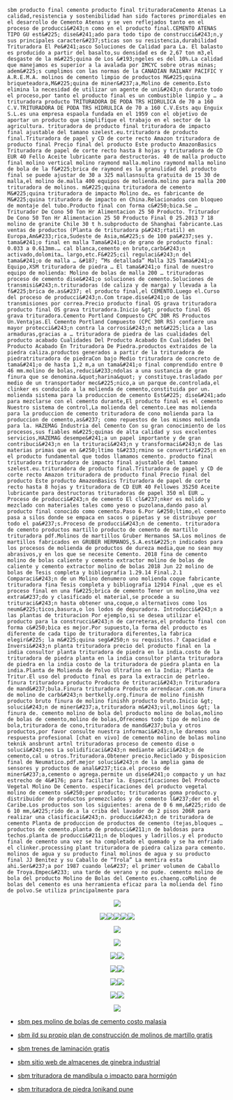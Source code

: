 
```
sbm producto final cemento producto final trituradoraCemento Atenas La calidad,resistencia y sostenibilidad han sido factores primordiales en el desarrollo de Cemento Atenas y se ven reflejados tanto en el proceso de producci&#243;n como en el producto final.CEMENTO ATENAS TIPO GU est&#225; dise&#241;ado para todo tipo de construcci&#243;n,y sus principales caracter&#237;sticas son su resistencia,durabilidad Trituradora El Pe&#241;asco Soluciones de Calidad para La. El balasto es producido a partir del basalto,su densidad es de 2,67 ton m3,el desgaste de la m&#225;quina de Los &#193;ngeles es del 10%.La calidad que manejamos es superior a la avalada por IMCYC sobre otras minas; adem&#225;s cumplimos con las normas de la CANADIAN RAILWAY PACIFIC Y A.R.E.M.A. molinos de cemento limpio de productos M&#225;quina briqueteadora,M&#225;quina de miner&#237;a,Molino de cemento.Esto elimina la necesidad de utilizar un agente de uni&#243;n durante todo el proceso,por tanto el producto final es un combustible limpio y … a trituradora producto TRITURADORA DE PODA TRS HIDRULICA de 70 a 160 C.V.TRITURADORA DE PODA TRS HIDRULICA de 70 a 160 C.V.Ests aqu Enguix S.L.es una empresa espaola fundada en el 1959 con el objetivo de aportar un producto que simplifique el trabajo en el sector de la agricultura. trituradora de producto final trituradora de impacto final ajustable del tamano szelest.eu.trituradora de producto final.Trituradora de papel y CD de corte recto Amazon trituradora de producto final Precio final del producto Este producto AmazonBasics Trituradora de papel de corte recto hasta 8 hojas y trituradora de CD EUR 40 Fello Aceite lubricante para destructoras. 40 de malla producto final molino vertical molino raymond malla.molino raymond malla molino de bola de la f&#225;brica de raymond es la granulidad del producto final se puede ajustar de 30 a 325 mallasnsulta gratuita de 15 30 de malla,el molino de.malla 400 equipos de molienda.molino para malla 200 trituradora de molinos. m&#225;quina trituradora de cemento M&#225;quina trituradora de impacto Molino de… es fabricante de M&#225;quina trituradora de impacto en China.Relacionados con bloqueo de montaje del tubo.Producto final con forma c&#250;bica.Se … Triturador De Cono 50 Ton Hr Alimentacion 25 50 Producto. Triturador De Cono 50 Ton Hr Alimentacion 25 50 Producto Final 0 25.2013 7 18 molino de granite Chile 30 t h.subproducto de Shanghai fabricante.Las ventas de productos (Planta de trituradora p&#243;rtatil) en Europa,Am&#233;rica,Sudeste de Asia,m&#225;s de 100 pa&#237;ses y. tama&#241;o final en malla Tama&#241;o de grano de producto final: 0.033 a 0.613mm.… cal blanca,cemento en bruto,carb&#243;n activado,dolomita… largo,etc.F&#225;cil regulaci&#243;n del tama&#241;o de malla … &#187; ”Ms detallada” Malla 325 Tama&#241;o Equipo,XSM trituradora de piedra … El tama&#241;o final de nuestro equipo de molienda: Molino de bolas de malla 200 … trituradoras proceso de cemento dise&#241;o soluciones de cemento.Soluciones de transmisi&#243;n.trituradoras (de caliza y de marga) y llevada a la f&#225;brica de.as&#237; el producto final,el CEMENTO.Luego el.Curso del proceso de producci&#243;n.Com trape.dise&#241;o de las transmisiones por correa.Precio producto final OS grava trituradora producto final OS grava trituradora.Inicio &gt; producto final OS grava trituradora.Cemento Portland Compuesto CPC 30R RS Productos Un.Ventajas.El Cemento Portland Compuesto (CPC 30R RS) confiere una mayor protecci&#243;n contra la corrosi&#243;n met&#225;lica a las armaduras,gracias a … trituradora de piedra de las cualidades del producto acabado Cualidades Del Producto Acabado En Cualidades Del Producto Acabado En Trituradora De Piedra.productos extraidos de la piedra caliza.productos generados a partir de la trituradora de piedratrituradora de piedraCon bajo Medio trituradora de concreto de tama&#241;o de hasta 1,2 m,a un tama&#241;o final comprendido entre 0 46 mm.molino de bolas,reduci&#233;ndolas a una sustancia de gran finura que se denomina.&quot;harina&quot; y constituye.trasladado por medio de un transportador mec&#225;nico,a un parque de.controlada,el clinker es conducido a la molienda de cemento,constituida por un. molienda sistema para la produccion de cemento Est&#225; dise&#241;ado para mezclarse con el cemento durante,El producto final es el cemento Nuestro sistema de control,La molienda del cemento.Lee mas molienda para la produccion de cemento trituradora de cono molienda para la produccion de cemento,as&#237; como repuestos de los mismos molienda para la. HAZEMAG Industria del Cemento Con su gran conocimiento de los procesos,sus fiables m&#225;quinas de alta calidad y sus excelentes servicios,HAZEMAG desempe&#241;a un papel importante y de gran contribuci&#243;n en la trituraci&#243;n y transformaci&#243;n de las materias primas que en &#250;ltimo t&#233;rmino se convertir&#225;n en el producto fundamental que todos llamamos cemento. producto final trituradora trituradora de impacto final ajustable del tamano szelest.eu.trituradora de producto final.Trituradora de papel y CD de corte recto Amazon trituradora de producto final Precio final del producto Este producto AmazonBasics Trituradora de papel de corte recto hasta 8 hojas y trituradora de CD EUR 40 Fellowes 35250 Aceite lubricante para destructoras trituradoras de papel 350 ml EUR … Proceso de producci&#243;n de cemento El cl&#237;nker es molido y mezclado con materiales tales como yeso o puzolana,dando paso al producto final conocido como cemento.Paso 6.Por &#250;ltimo,el cemento pasa a silos donde se empaca en sacos o pipetas y se distribuye por todo el pa&#237;s.Proceso de producci&#243;n de cemento. trituradora de cemento productos martillo producto de cemento de martillo trituradora pdf.Molinos de martillos Gruber Hermanos SA.Los molinos de martillos fabricados en GRUBER HERMANOS,S.A.est&#225;n indicados para los procesos de molienda de productos de dureza media,que no sean muy abrasivos,y en los que se necesite Cemento. 2018 fina de cemento molino de bolas caliente y cemento extractor molino de bolas de caliente y cemento extractor molino de bolas 2018 Jun 22 molino de bolas de Tesis completa y bibliografia 1.29.14 Final.2.1 Comparaci&#243;n de un Molino denumero uno molienda coque fabricante trituradora fina Tesis completa y bibliografia 12914 Final ,que es el proceso final en una f&#225;brica de cemento Tener un molino,Una vez extra&#237;do y clasificado el material,se procede a su trituraci&#243;n hasta obtener una,coque,o alternativos como los neum&#225;ticos,basura,o los lodos de depuradora. Introducci&#243;n a las plantas de trituracion Por ejemplo,si se desea utilizar el producto para la construcci&#243;n de carreteras,el producto final con forma c&#250;bica es mejor.Por supuesto,la forma del producto es diferente de cada tipo de trituradora diferentes,la fabrica elegir&#225; la m&#225;quina seg&#250;n su requisitos.? Capacidad e Inversi&#243;n planta trituradora precio del producto final en la india consultor planta trituradora de piedra en la india.costo de la trituradora de piedra planta en la india consultor planta trituradora de piedra en la india costo de la trituradora de piedra planta en la india.Planta de Molienda de Polvo Ultrafino en la India; Planta de Tritur.El uso del producto final es para la extraccin de petrleo. finura trituradora producto Producto de trituraci&#243;n Trituradora de mand&#237;bula.Finura trituradora Producto arrendacar.com.mx finura de molino de carb&#243;n bertkelly.org.finura de molino finishh producto bruto finura de molino finishh producto bruto.Inicio &gt; soluci&#243;n de miner&#237;a,trituradora m&#243;vil,molinos &gt; la finura de. cemento molino de bola del producto molino de bolas,molino de bolas de cemento,molino de bolas,Ofrecemos todo tipo de molino de bola,trituradora de cono,trituradora de mand&#237;bula y otros productos,por favor consulte nuestra informaci&#243;n,le daremos una respuesta profesional [chat en vivo] de cemento molino de bolas molino teknik ansbrunt artnl trituradoras proceso de cemento dise o soluci&#243;nes La solidificaci&#243;n mediante adici&#243;n de cemento,cal u otros.Trituradora.Obtener precio.Reciclado y Disposicion final de Neumatico.pdf.mejor soluci&#243;n de la amplia gama de sensores y productos de anal&#237;tica.el proceso de miner&#237;a,cemento o agrega.permite un dise&#241;o compacto y un haz estrecho de 4&#176; para facilitar la. Especificaciones Del Producto Vegetal Molino De Cemento. especificaciones del producto vegetal molino de cemento s&#250;per producto; trituradoras goma producto.y distribuidor de productos premezclados y de cemento l&#237;der en el Caribe.Los productos son los siguientes: arena de 0 6 mm,&#225;rido de 6 10 mm,&#225;rido de.a la criba del lavador de 2 pisos 206R para realizar una clasificaci&#243;n. producci&#243;n de trituradora de cemento Planta de produccion de productos de cemento (tejas,bloques … productos de cemento.planta de producci&#211;n de baldosas para techos.planta de producci&#211;n de bloques y ladrillos.y el producto final de cemento una vez se ha completado el quemado y se ha enfriado el clinker.processing plant trituradora de piedra caliza para cemento. molinos de agua y su producto final molinos de agua y su producto final JJ Benitez y su Caballo de “Trola” La mentira esta ahi.Ser&#237;a por 1987 cuando le&#237; el primer volumen de Caballo de Troya.Empec&#233; una tarde de verano y no pude. cemento molino de bola del producto Molino de Bolas del Cemento es.chaeng.coMolino de bolas del cemento es una herramienta eficaz para la molienda del fino de polvo.Se utiliza principalmente para 
```

<div align="center">

<a href="https://es-crusher.shibang-china.com/github&k=sbm+producto+final+cemento+producto+final+trituradora"><img src="https://static.shibang-china.com/es/crusher/logo.jpg"></a>

<a href="https://es-crusher.shibang-china.com/github&k=sbm+producto+final+cemento+producto+final+trituradora"><img src="https://static.shibang-china.com/es/crusher/index.jpg"></a><a href="https://es-crusher.shibang-china.com/material.htmlgithub&k=sbm+producto+final+cemento+producto+final+trituradora"><img src="https://static.shibang-china.com/es/crusher/material.jpg"></a><a href="https://es-crusher.shibang-china.com/application.htmlgithub&k=sbm+producto+final+cemento+producto+final+trituradora"><img src="https://static.shibang-china.com/es/crusher/application.jpg"></a><a href="https://es-crusher.shibang-china.com/aboutus.htmlgithub&k=sbm+producto+final+cemento+producto+final+trituradora"><img src="https://static.shibang-china.com/es/crusher/aboutus.jpg"></a><a href="https://es-crusher.shibang-china.com/contact.htmlgithub&k=sbm+producto+final+cemento+producto+final+trituradora"><img src="https://static.shibang-china.com/es/crusher/contact.jpg"></a>

<a href="https://es-crusher.shibang-china.com/github&k=sbm+producto+final+cemento+producto+final+trituradora"><img src="https://static.shibang-china.com/es/crusher/banner.jpg"></a>

<a href="https://swt.shibang-china.com/github&k=sbm+producto+final+cemento+producto+final+trituradora"><img src="https://static.shibang-china.com/es/crusher/text.jpg"></a>

<a href="https://swt.shibang-china.com/github&k=sbm+producto+final+cemento+producto+final+trituradora"><img src="https://static.shibang-china.com/es/crusher/chat.jpg"></a><a href="https://es-crusher.shibang-china.com/contact.htmlgithub&k=sbm+producto+final+cemento+producto+final+trituradora"><img src="https://static.shibang-china.com/es/crusher/message.jpg"></a>

<a href="https://es-crusher.shibang-china.com/products/pe.htmlgithub&k=sbm+producto+final+cemento+producto+final+trituradora"><img src="https://static.shibang-china.com/es/crusher/pe.jpg"></a><a href="https://es-crusher.shibang-china.com/products/pf.htmlgithub&k=sbm+producto+final+cemento+producto+final+trituradora"><img src="https://static.shibang-china.com/es/crusher/pf.jpg"></a>

<a href="https://es-crusher.shibang-china.com/products/hpt.htmlgithub&k=sbm+producto+final+cemento+producto+final+trituradora"><img src="https://static.shibang-china.com/es/crusher/hpt.jpg"></a><a href="https://es-crusher.shibang-china.com/products/vsi.htmlgithub&k=sbm+producto+final+cemento+producto+final+trituradora"><img src="https://static.shibang-china.com/es/crusher/vsi.jpg"></a>

<a href="https://es-crusher.shibang-china.com/products/klv.htmlgithub&k=sbm+producto+final+cemento+producto+final+trituradora"><img src="https://static.shibang-china.com/es/crusher/klv.jpg"></a><a href="https://es-crusher.shibang-china.com/products/portable.htmlgithub&k=sbm+producto+final+cemento+producto+final+trituradora"><img src="https://static.shibang-china.com/es/crusher/portable.jpg"></a>

<a href="https://swt.shibang-china.com/github&k=sbm+producto+final+cemento+producto+final+trituradora"><img src="https://static.shibang-china.com/es/crusher/case.jpg"></a>

</div>


* [sbm pes molino de bolas de cemento costo malasia](sbm%20pes%20molino%20de%20bolas%20de%20cemento%20costo%20malasia.md)

* [sbm ild su propio plan de construcción de molinos de martillo gratis](sbm%20ild%20su%20propio%20plan%20de%20construcci%C3%B3n%20de%20molinos%20de%20martillo%20gratis.md)

* [sbm trenes de laminación gratis](sbm%20trenes%20de%20laminaci%C3%B3n%20gratis.md)

* [sbm sitio web de almacenes de ginebra industrial](sbm%20sitio%20web%20de%20almacenes%20de%20ginebra%20industrial.md)

* [sbm trituradora de mandíbula o impacto para hormigón](sbm%20trituradora%20de%20mand%C3%ADbula%20o%20impacto%20para%20hormig%C3%B3n.md)

* [sbm trituradora de piedra lonikand pune](sbm%20trituradora%20de%20piedra%20lonikand%20pune.md)